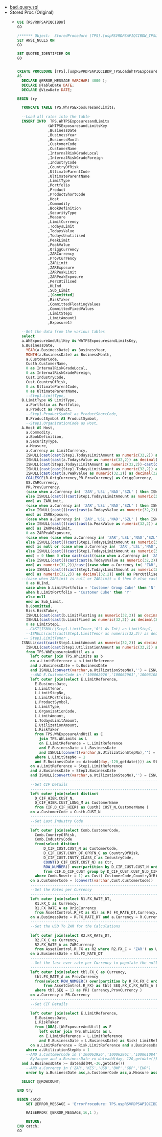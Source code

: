 - [bad_query.sql](../assets/bad_query_1675672068897_0.sql)
- Stored Proc (Original)
	- ```SQL
	  USE [RSVRDPSAPIQCIBDW]
	  GO
	  
	  /****** Object:  StoredProcedure [TPS].[uspRSVRDPSAPIQCIBDW_TPSLoadWhTPSExposuresandLimits]    Script Date: 2023/02/06 10:41:07 ******/
	  SET ANSI_NULLS ON
	  GO
	  
	  SET QUOTED_IDENTIFIER ON
	  GO
	  
	  
	  CREATE PROCEDURE [TPS].[uspRSVRDPSAPIQCIBDW_TPSLoadWhTPSExposuresandLimits] 
	  AS 
	  	DECLARE @ERROR_MESSAGE VARCHAR( 4000 ); 
	  	DECLARE @TableDate DATE;
	  	DECLARE @ViewDate DATE;
	  
	  BEGIN try 
	  
	  	TRUNCATE TABLE TPS.WhTPSExposuresandLimits;
	    
	  	--Load all rates into the table
	  	INSERT INTO  TPS.WhTPSExposuresandLimits
	  				(WhTPSExposuresandLimitsKey
	  				,BusinessDate
	  				,BusinessYear
	  				,BusinessMonth
	  				,CustomerCode
	  				,CustomerName
	  				,InternalRiskGradeLocal
	  				,InternalRiskGradeForeign
	  				,IndustryCode
	  				,CountryOfRisk
	  				,UltimateParentCode
	  				,UltimateParentName
	  				,LimitType
	  				,Portfolio
	  				,Product
	  				,ProductShortCode
	  				,Host
	  				,Commodity
	  				,BookDefinition
	  				,SecurityType
	  				,Measure
	  				,LimitCurrency
	  				,TodaysLimit
	  				,TodaysValue
	  				,TodaysUnutilised
	  				,PeakLimit
	  				,PeakValue
	  				,OriggCurrency
	  				,ZARCurrency
	  				,ProvCurrency
	  				,ZARLimit
	  				,ZARExposure
	  				,ZARPeakLimit
	  				,ZARPeakExposure
	  				,PercUtilised
	  				,HLInd
	  				,Sub_Limit
	  				,[Committed]
	  				,RiskTaker
	  				,CommittedFloatingValues
	  				,CommittedFixedValues
	  				,LimitStep1
	  				,LimitAmount1
	  				,Exposure1)
	      
	  	--Get the data from the various tables
	  	select 
	  	a.WhExposureAndUtilKey As WhTPSExposuresandLimitsKey,
	  	a.BusinessDate,
	      YEAR(a.BusinessDate) as BusinessYear,
	      MONTH(a.BusinessDate) as BusinessMonth,
	      a.CustomerCode,
	      Custh.CustomerName,
	      0 as InternalRiskGradeLocal,
	      0 as InternalRiskGradeForeign,
	      Cust.IndustryCode,
	      Cust.CountryOfRisk,
	      0 as UltimateParentCode,
	      0 as UltimateParentName,
	      --Step1.LimitType,
	  	B.LimitType AS LimitType,
	      a.Portfolio as Portfolio,
	      a.Product as Product,
	      --Step1.ProductSymbol as ProductShortCode,
	      B.ProductSymbol AS ProductSymbol,
	      --Step1.OrganizationCode as Host,
	  	A.Host AS Host,
	      a.Commodity,
	      a.BookDefinition,
	      a.SecurityType,
	      a.Measure,
	      a.Currency as LimitCurrency,
	      ISNULL(cast(cast(Step1.TodaysLimitAmount as numeric(32,2)) as decimal(32,2)),0) as TodaysLimit,
	      ISNULL(cast(cast(a.TodaysValue as numeric(32,2)) as decimal(32,2)),0) as TodaysValue,
	      ISNULL(cast(Step1.TodaysLimitAmount as numeric(32,2))-cast(cast(a.TodaysValue as numeric(32,2)) as decimal(32,2)),0) as TodaysUnutilised,
	      ISNULL(cast(cast(Step1.TodaysLimitAmount as numeric(32,2)) as decimal(32,2)),0) as PeakLimit,
	      ISNULL(cast(cast(a.PeakValue as numeric(32,2)) as decimal(32,2)),0) as PeakValue,
	      COALESCE(R.OrigCurrency,PR.ProvCurrency) as OriggCurrency,
	      US.ZARCurrency,
	      PR.ProvCurrency,
	      (case when a.Currency in( 'ZAR','LSL','NAD','SZL' ) then ISNULL(cast(cast(Step1.TodaysLimitAmount as numeric(32,2)) as decimal(32,2)),0)
	      else ISNULL(cast(((cast(Step1.TodaysLimitAmount as numeric(32,2))/(COALESCE(R.OrigCurrency,PR.ProvCurrency)))*US.ZARCurrency) as decimal(32,2)),0)
	      end) as ZARLimit,
	      (case when a.Currency in( 'ZAR','LSL','NAD','SZL' ) then ISNULL(cast(cast(a.TodaysValue as numeric(32,2)) as decimal(32,2)),0)
	      else ISNULL(cast(((cast(cast(a.TodaysValue as numeric(32,2)) as decimal(32,2))/(COALESCE(R.OrigCurrency,PR.ProvCurrency)))*US.ZARCurrency) as decimal(32,2)),0)
	      end) as ZARExposure,
	      (case when a.Currency in( 'ZAR','LSL','NAD','SZL' ) then ISNULL(cast(cast(a.PeakValue as numeric(32,2)) as decimal(32,2)),0)
	      else ISNULL(cast(((cast(cast(a.PeakValue as numeric(32,2)) as decimal(32,2))/(COALESCE(R.OrigCurrency,PR.ProvCurrency)))*US.ZARCurrency) as decimal(32,2)),0)
	      end) as ZARPeakLimit,
	      0 as ZARPeakExposure,
	      (case when (case when a.Currency in( 'ZAR','LSL','NAD','SZL' ) then ISNULL(cast(cast(Step1.TodaysLimitAmount as numeric(32,2)) as decimal(32,2)),0)
	      else ISNULL(cast(((cast(Step1.TodaysLimitAmount as numeric(32,2))/(COALESCE(R.OrigCurrency,PR.ProvCurrency)))*US.ZARCurrency) as decimal(32,2)),0)
	      end) is null or (case when a.Currency in( 'ZAR','LSL','NAD','SZL' ) then ISNULL(cast(cast(Step1.TodaysLimitAmount as numeric(32,2)) as decimal(32,2)),0)
	      else ISNULL(cast(((cast(Step1.TodaysLimitAmount as numeric(32,2))/(COALESCE(R.OrigCurrency,PR.ProvCurrency)))*US.ZARCurrency) as decimal(32,2)),0)
	      end) = 0 then 0 else cast(cast((case when a.Currency in( 'ZAR','LSL','NAD','SZL' ) then ISNULL(cast(cast(a.TodaysValue as numeric(32,2)) as decimal(32,2)),0)
	      else ISNULL(cast(((cast(cast(a.TodaysValue as numeric(32,2)) as decimal(32,2))/(COALESCE(R.OrigCurrency,PR.ProvCurrency)))*US.ZARCurrency) as decimal(32,2)),0)
	      end) as numeric(32,2))/cast((case when a.Currency in( 'ZAR','LSL','NAD','SZL' ) then ISNULL(cast(cast(Step1.TodaysLimitAmount as numeric(32,2)) as decimal(32,2)),0)
	      else ISNULL(cast(((cast(Step1.TodaysLimitAmount as numeric(32,2))/(COALESCE(R.OrigCurrency,PR.ProvCurrency)))*US.ZARCurrency) as decimal(32,2)),0)
	      end) as numeric(32,2)) as decimal(32,2)) end) as PercUtilised,
	  	--(case when ZARLimit is null or ZARLimit = 0 then 0 else cast(cast(ZARExposure as numeric(32,2))/cast(ZARLimit as numeric(32,2)) as decimal(32,2)) end) as PercUtilised, --How above column is derived
	      0 as HLInd,
	      case when b.LimitPortfolio = 'Customer Group Cube' then 'N'
	      when b.LimitPortfolio = 'Customer Cube' then 'Y'
	      else null
	      end as Sub_Limit,
	      b.Committed,
	      Risk.RiskTaker,
	      ISNULL(cast(cast(b.LimitFloating as numeric(32,2)) as decimal(32,2)),0) as CommittedFloatingValues,
	      ISNULL(cast(cast(b.LimitFixed as numeric(32,2)) as decimal(32,2)),0) as CommittedFixedValues,
	      0 as LimitStep1,
	      --CAST(ISNULL(Step1.LimitTenor,'0') As Int) as LimitStep1,
	      --ISNULL(cast(cast(Step1.LimitTenor as numeric(32,2)) as decimal(32,2)),0) as LimitStep1,
	     -- Step1.LimitTenor ,
	  	ISNULL(cast(cast(Step1.LimitAmount as numeric(32,2)) as decimal(32,2)),0) as LimitAmount1,
	      ISNULL(cast(cast(Step1.UtilizationAmount as numeric(32,2)) as decimal(32,2)),0) as Exposure1
	      from TPS.WhExposureAndUtil as a
	        left outer join TPS.WhLimits as b
	        on a.LimitReference = b.LimitReference
	        and a.BusinessDate = b.BusinessDate
	        and ISNULL(convert(varchar,a.UtilizationStepNo),'') = ISNULL(convert(varchar,b.LimitStepNo),'')
	        --AND E.CustomerCode in ('100062926','100062961','100061084') 
	        left outer join(select E.LimitReference,
	          E.BusinessDate,
	          L.LimitTenor,
	          L.LimitStepNo,
	          L.LimitPortfolio,
	          L.ProductSymbol,
	          L.LimitType,
	          L.OrganizationCode,
	          L.LimitAmount,
	          L.TodaysLimitAmount,
	          E.UtilizationAmount,
	          L.RiskTaker
	          from TPS.WhExposureAndUtil as E
	            join TPS.WhLimits as L
	            on E.LimitReference = L.LimitReference
	            and E.BusinessDate = L.BusinessDate
	            and ISNULL(convert(varchar,E.UtilizationStepNo),'') = ISNULL(convert(varchar,L.LimitStepNo),'')
	          where L.LimitStepNo = 1
	          and E.BusinessDate >= dateadd(day,-120,getdate())) as Step1( LimitReference,BusinessDate,LimitTenor,LimitStepNo,LimitPortfolio,ProductSymbol,LimitType,OrganizationCode,LimitAmount,TodaysLimitAmount,UtilizationAmount,RiskTaker ) 
	        on a.LimitReference = Step1.LimitReference
	        and a.BusinessDate = Step1.BusinessDate
	        and ISNULL(convert(varchar,a.UtilizationStepNo),'') = ISNULL(convert(varchar,Step1.LimitStepNo),'')
	        ---------------------------------------------------------------------
	        --Get CIF Details
	        ---------------------------------------------------------------------
	        left outer join(select distinct
	          D_CIF_HIER.CUST_N,
	          D_CIF_HIER.CUST_LONG_M as CustomerName
	          from CIF.D_CIF_HIER) as Custh( CUST_N,CustomerName ) 
	        on a.CustomerCode = Custh.CUST_N
	        ---------------------------------------------------------------------
	        --Get Last Industry Code
	        ---------------------------------------------------------------------
	        left outer join(select Comb.CustomerCode,
	          Comb.CountryOfRisk,
	          Comb.IndustryCode
	          from(select distinct
	              D_CIF_CUST.CUST_N as CustomerCode,
	              D_CIF_CUST.CNRY_OF_OPRTN_C as CountryOfRisk,
	              D_CIF_CUST.INSTY_CLASS_C as IndustryCode,
	              COUNT(D_CIF_CUST.CUST_N) as Ctr,
	              ROW_NUMBER() over(partition by D_CIF_CUST.CUST_N order by COUNT(D_CIF_CUST.CUST_N) desc) as Rowctr
	              from CIF.D_CIF_CUST group by D_CIF_CUST.CUST_N,D_CIF_CUST.CNRY_OF_OPRTN_C,D_CIF_CUST.INSTY_CLASS_C) as Comb( CustomerCode,CountryOfRisk,IndustryCode,Ctr,Rowctr ) 
	          where Comb.Rowctr = 1) as Cust( CustomerCode,CountryOfRisk,IndustryCode ) 
	        on a.CustomerCode = (convert(varchar,Cust.CustomerCode))
	        ---------------------------------------------------------------------
	        --Get the Rates per Currency
	        ---------------------------------------------------------------------
	        left outer join(select R1.FX_RATE_DT,
	          R1.FX_C as Currency,
	          R1.FX_RATE_A as OrigCurrency
	          from AssetControl.R_FX as R1) as R( FX_RATE_DT,Currency,OrigCurrency ) 
	        on a.BusinessDate = R.FX_RATE_DT and a.Currency = R.Currency
	        ---------------------------------------------------------------------
	        --Get the USD To ZAR for the Calculations
	        ---------------------------------------------------------------------
	        left outer join(select R2.FX_RATE_DT,
	          R2.FX_C as Currency,
	          R2.FX_RATE_A as ZARCurrency
	          from AssetControl.R_FX as R2 where R2.FX_C = 'ZAR') as US( FX_RATE_DT,Currency,ZARCurrency ) 
	        on a.BusinessDate = US.FX_RATE_DT
	        ---------------------------------------------------------------------
	        --Get the last ever rate per Currency to populate the nulls
	        ---------------------------------------------------------------------
	        left outer join(select tbl.FX_C as Currency,
	          tbl.FX_RATE_A as ProvCurrency
	          from(select ROW_NUMBER() over(partition by R_FX.FX_C order by R_FX.FX_RATE_DT desc) as SEQ,R_FX.FX_C,R_FX.FX_RATE_A
	              from AssetControl.R_FX) as tbl( SEQ,FX_C,FX_RATE_A ) 
	          where tbl.SEQ = 1) as PR( Currency,ProvCurrency ) 
	        on a.Currency = PR.Currency
	        ---------------------------------------------------------------------
	        --Get CIF Details
	        ---------------------------------------------------------------------
	        left outer join(select E.LimitReference,
	          E.BusinessDate,
	          L.RiskTaker
	          from [DBA].[WhExposureAndUtil] as E
	            left outer join TPS.WhLimits as L
	            on E.LimitReference = L.LimitReference
	            and E.BusinessDate = L.BusinessDate) as Risk( LimitReference,BusinessDate,RiskTaker ) 
	        on a.LimitReference = Risk.LimitReference and a.BusinessDate = Risk.BusinessDate
	      where a.UtilizationStepNo = 1
	      --AND a.CustomerCode in ('100062926','100062961','100061084') 
	      --ByJacque and a.BusinessDate >= dateadd(day,-120,getdate())
	  	and a.BusinessDate >= dateadd(MM,-36,getdate())
	      --AND a.Currency in ('ZAR','KES','USD','BWP','GBP','EUR')
	      order by a.BusinessDate asc,a.CustomerCode asc,a.Measure asc,a.Product asc;
	  
	  	SELECT @@ROWCOUNT;  
	  
	  END try 
	  
	  BEGIN catch 
	      SET @ERROR_MESSAGE = 'ErrorProcedure: TPS.uspRSVRDPSAPIQCIBDW_TPSLoadWhTPSExposuresandLimits. ErrorMessage: ' + ERROR_MESSAGE() + ' ErrorLine: ' + cast(ERROR_LINE() AS varchar); 
	  
	      RAISERROR( @ERROR_MESSAGE,16,1 ); 
	  
	      RETURN; 
	  END catch;
	  GO
	  ```
